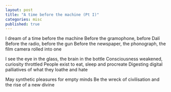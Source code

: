 ```yaml
---
layout: post
title: "A time before the machine (Pt I)"
categories: misc
published: true
---
```


I dream of a time before the machine
Before the gramophone, before Dalí
Before the radio, before the gun
Before the newspaper, the phonograph, the film camera rolled into one

I see the eye in the glass, the brain in the bottle
Consciousness weakened, curiosity throttled
People exist to eat, sleep and procreate
Digesting digital palliatives of what they loathe and hate

May synthetic pleasures for empty minds
Be the wreck of civilisation and the rise of a new divine